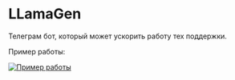 # LLamaGen
Телеграм бот, который может ускорить работу тех поддержки.

Пример работы:

[![Пример работы](https://img.youtube.com/vi/ZgfYfh40HJA/0.jpg)]([https://www.youtube.com/watch?v=YOUTUBE_VIDEO_ID_HERE](https://youtu.be/ZgfYfh40HJA)https://youtu.be/ZgfYfh40HJA)
